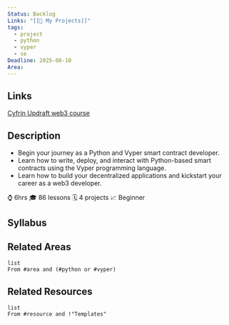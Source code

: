 ```yaml
---
Status: Backlog
Links: "[[🚧 My Projects]]"
tags:
  - project
  - python
  - vyper
  - se
Deadline: 2025-08-10
Area:
---
```

## Links

[Cyfrin Updraft web3 course](https://updraft.cyfrin.io/courses/intro-python-vyper-smart-contract-development)

## Description

- Begin your journey as a Python and Vyper smart contract developer. 
- Learn how to write, deploy, and interact with Python-based smart contracts using the Vyper programming language. 
- Learn how to build your decentralized applications and kickstart your career as a web3 developer.

⌚️ 6hrs 🎓 86 lessons 🗓️ 4 projects 📈 Beginner

## Syllabus


## Related Areas

```dataview
list
From #area and (#python or #vyper)
```

## Related Resources

```dataview
list
From #resource and !"Templates"
```
